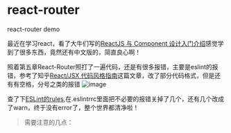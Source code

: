 # react-router
react-router demo

最近在学习react，看了大牛们写的[ReactJS 与 Component 设计入门介绍](https://github.com/carlleton/reactjs101/tree/zh-CN)感觉学到了很多东西，竟然还有中文版的，简直良心啊！

照着第五章React-Router照打了一遍代码，还是有很多报错，主要是eslint的报错，参考了知乎[React/JSX 代码风格指南](https://zhuanlan.zhihu.com/p/21483570)这篇文章，改了部分代码格式，但是还有有空格，分号之类的报错
![image](https://github.com/himushroom/react-router/img/error1)

查了下[ESLint的rules](http://eslint.org/docs/rules/),在.eslintrrc里面把不必要的报错关掉了几个，还有几个改成了warn，终于没有error了，整个世界都清净啦！

>需要注意的几点：